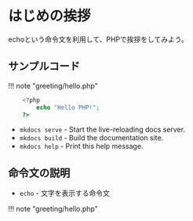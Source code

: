 # はじめの挨拶

echoという命令文を利用して、PHPで挨拶をしてみよう。

## サンプルコード

!!! note "greeting/hello.php"
```php
    <?php
        echo "Hello PHP!";
    ?>
```

* `mkdocs serve` - Start the live-reloading docs server.
* `mkdocs build` - Build the documentation site.
* `mkdocs help` - Print this help message.

## 命令文の説明

* `echo` - 文字を表示する命令文

!!! note "greeting/hello.php"
